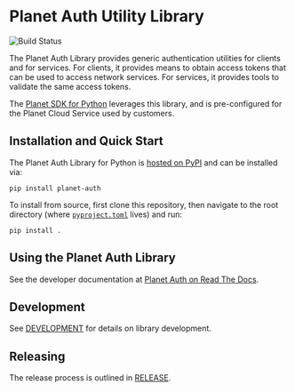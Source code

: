 # Planet Auth Utility Library
![Build Status](https://github.com/planetlabs/planet-auth-python/actions/workflows/test.yml/badge.svg)

The Planet Auth Library provides generic authentication utilities for clients
and for services.  For clients, it provides means to obtain access tokens that
can be used to access network services.  For services, it provides tools to
validate the same access tokens.

The [Planet SDK for Python](https://developers.planet.com/docs/pythonclient/)
leverages this library, and is pre-configured for the Planet Cloud Service used
by customers.

## Installation and Quick Start

The Planet Auth Library for Python is [hosted on PyPI](https://pypi.org/project/planet-auth/)
and can be installed via:

```console
pip install planet-auth
```

To install from source, first clone this repository, then navigate to the
root directory (where [`pyproject.toml`](./pyproject.toml) lives) and run:

```console
pip install .
```

## Using the Planet Auth Library
See the developer documentation at [Planet Auth on Read The Docs](TBD).

## Development
See [DEVELOPMENT](./DEVELOPMENT.md) for details on library development.

## Releasing

The release process is outlined in [RELEASE](RELEASE.md).
